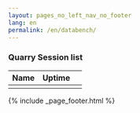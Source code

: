 ```yaml
---
layout: pages_no_left_nav_no_footer
lang: en
permalink: /en/databench/
---
```


<!-- Content starts -->

<div class="databench-authenticated">
    <div class="session-list card panel-default">
        <div class="card-body">
            <h3>Quarry Session list</h3>
            <table id="sessions" class="table table-sm table-hover table-responsive-md">
              <thead>
                <tr>
                    <th scope="col">Name</th>
                    <th scope="col">Uptime</th>
                    <th></th>
                </tr>
              </thead>
              <tbody class="session-table">
                <tr id="firstrow">
                    <td></td>
                    <td></td>
                    <td></td>
                </tr>
                </tbody>
            </table>
        </div>
    </div>
</div>

<div class="databench-anonymous d-none">
    <div class="info-panel card panel-default">
        <div class="card-body">
            <span class="info-span"></span>
        </div>
    </div>
</div>

<!-- Content ends -->

{% include _page_footer.html %}

<link rel="stylesheet" href="https://use.fontawesome.com/releases/v5.2.0/css/all.css" integrity="sha384-hWVjflwFxL6sNzntih27bfxkr27PmbbK/iSvJ+a4+0owXq79v+lsFkW54bOGbiDQ" crossorigin="anonymous">        

<script type="application/javascript">
  $(document).ready(function () {
        $("#firstrow").html("<td>-</td><td>-</td>");

        userManager.subscribe(cadc.web.events.onUserLoad,
          function (event, data)
          {
            // Check to see if user is logged in or not
            
            if (typeof(data.error) != "undefined") {                
                var errorMsg = "";
                if (data.errorStatus === 401) {
                    errorMsg = "<em>" + data.errorStatus + " " + data.error + "</em>. Please log in to use Databench.";
                } else {
                    errorMsg = "Unable to list sessions: " + data.errorStatus + " " + data.error ;
                }
                setInfoPanel(errorMsg);        
            } else {
                setSessionPanel();
                loadDatabenchSessions();
             }          
          });
  });
    
  function loadDatabenchSessions() {
      $.ajax(
       {
         xhrFields: { withCredentials: true },
         url: "http://databench.canfar.net/quarry/session"
       }).done(function (data) {
         // alert("got databench data"   + data );
         updateSessionTable(data);
       }).fail(function (message, m2) {
         // clear the password field and show an error message
         //alert("Failed to get databench data: " + message.status + ": " + message.responseText);
         setSessionPanel("Unable to list sessions: " + message.status + ": " + message.responseText);
       });  
  };
    
  function setInfoPanel(errorMsg) {
    $('.databench-authenticated').addClass('d-none');
    $('.databench-anonymous').removeClass('d-none');
    
    $(".info-span").html(errorMsg);
  };
  
  function setSessionPanel() {
      $('.databench-authenticated').removeClass('d-none');
      $('.databench-anonymous').addClass('d-none');
  };
  
  function mkRowHtml(rowData) {
      //var rowData = unsplitRowData.split("\t");   
      var rHtml = "<tr><td><a href=\"" + rowData[2] + "\" target=\"_blank\">" + rowData[1] + "</a></td><td>" + rowData[3] + "</td></tr>";
      return rHtml;
  };
  
  function updateSessionTable(tableData) {
    var tableEl = $('.session-table');
    var rowHtml = "";
   
    var dataArray = tableData.split("\n");
    for (i=0; i< dataArray.length - 1; i++) {
        rowHtml = rowHtml + mkRowHtml(dataArray[i].split("\t"));
     };
     
     tableEl.html(rowHtml);
  };
  
  
  function addTableRow() {
       
  };
  
  
  function createSession(name) {
  
  
  
  
  }

</script>
